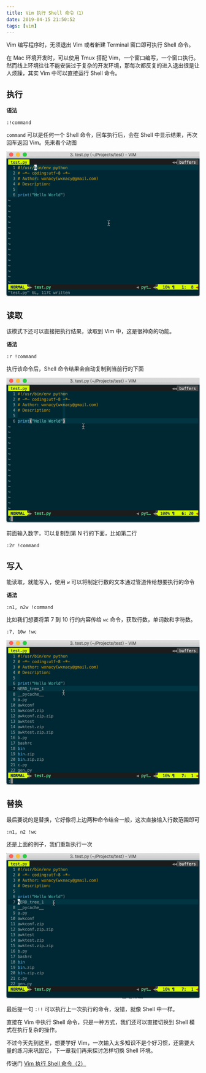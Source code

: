 ```yaml
---
title: Vim 执行 Shell 命令（1）
date: 2019-04-15 21:50:52
tags: [vim]
---
```


Vim 编写程序时，无须退出 Vim 或者新建 Terminal 窗口即可执行 Shell 命令。

<!-- more -->

在 Mac 环境开发时，可以使用 Tmux 搭配 Vim，一个窗口编写，一个窗口执行。然而线上环境往往不能安装过于复杂的开发环境，那每次都反复的进入退出很是让人烦躁，其实 Vim 中可以直接运行 Shell 命令。

<!-- toc -->

## 执行

**语法**

```vim
:!command
```

`command` 可以是任何一个 Shell 命令，回车执行后，会在 Shell 中显示结果，再次回车返回 Vim。先来看个动图

![1](https://raw.githubusercontent.com/wxnacy/image/master/blog/vim-shell1.gif)

## 读取

该模式下还可以直接把执行结果，读取到 Vim 中，这是很神奇的功能。

**语法**

```vim
:r !command
```

执行该命令后，Shell 命令结果会自动复制到当前行的下面

![2](https://raw.githubusercontent.com/wxnacy/image/master/blog/vim-shell2.gif)


前面输入数字，可以复制到第 N 行的下面，比如第二行

```vim
:2r !command
```

## 写入

能读取，就能写入，使用 `w` 可以将制定行数的文本通过管道传给想要执行的命令

**语法**

```vim
:n1, n2w !command
```

比如我们想要将第 7 到 10 行的内容传给 `wc` 命令，获取行数，单词数和字符数。

```vim
:7, 10w !wc
```

![3](https://raw.githubusercontent.com/wxnacy/image/master/blog/vim-shell3.gif)

## 替换

最后要说的是替换，它好像将上边两种命令结合一般，这次直接输入行数范围即可

```vim
:n1, n2 !wc
```

还是上面的例子，我们重新执行一次

![4](https://raw.githubusercontent.com/wxnacy/image/master/blog/vim-shell4.gif)

最后提一句 `:!!` 可以执行上一次执行的命令，没错，就像 Shell 中一样。

直接在 Vim 中执行 Shell 命令，只是一种方式，我们还可以直接切换到 Shell 模式在执行复杂的操作。

不过今天先到这里，想要学好 Vim，一次输入太多知识不是个好习惯，还需要大量的练习来巩固它，下一章我们再来探讨怎样切换 Shell 环境。

传送门 [Vim 执行 Shell 命令（2）](/2019/04/18/vim-in-shell/)
